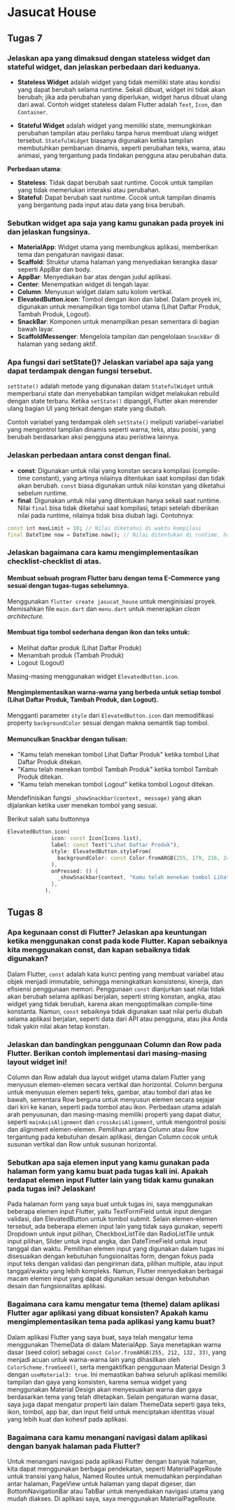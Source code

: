 # Jasucat House

## Tugas 7
### Jelaskan apa yang dimaksud dengan stateless widget dan stateful widget, dan jelaskan perbedaan dari keduanya.
- **Stateless Widget** adalah widget yang tidak memiliki state atau kondisi yang dapat berubah selama runtime. Sekali dibuat, widget ini tidak akan berubah; jika ada perubahan yang diperlukan, widget harus dibuat ulang dari awal. Contoh widget stateless dalam Flutter adalah `Text`, `Icon`, dan `Container`.

- **Stateful Widget** adalah widget yang memiliki state, memungkinkan perubahan tampilan atau perilaku tanpa harus membuat ulang widget tersebut. `StatefulWidget` biasanya digunakan ketika tampilan membutuhkan pembaruan dinamis, seperti perubahan teks, warna, atau animasi, yang tergantung pada tindakan pengguna atau perubahan data.

**Perbedaan utama**:
  - **Stateless**: Tidak dapat berubah saat runtime. Cocok untuk tampilan yang tidak memerlukan interaksi atau perubahan.
  - **Stateful**: Dapat berubah saat runtime. Cocok untuk tampilan dinamis yang bergantung pada input atau data yang bisa berubah.

### Sebutkan widget apa saja yang kamu gunakan pada proyek ini dan jelaskan fungsinya.
- **MaterialApp**: Widget utama yang membungkus aplikasi, memberikan tema dan pengaturan navigasi dasar.
- **Scaffold**: Struktur utama halaman yang menyediakan kerangka dasar seperti AppBar dan body.
- **AppBar**: Menyediakan bar atas dengan judul aplikasi.
- **Center**: Menempatkan widget di tengah layar.
- **Column**: Menyusun widget dalam satu kolom vertikal.
- **ElevatedButton.icon**: Tombol dengan ikon dan label. Dalam proyek ini, digunakan untuk menampilkan tiga tombol utama (Lihat Daftar Produk, Tambah Produk, Logout).
- **SnackBar**: Komponen untuk menampilkan pesan sementara di bagian bawah layar.
- **ScaffoldMessenger**: Mengelola tampilan dan pengelolaan `SnackBar` di halaman yang sedang aktif.

### Apa fungsi dari setState()? Jelaskan variabel apa saja yang dapat terdampak dengan fungsi tersebut.
`setState()` adalah metode yang digunakan dalam `StatefulWidget` untuk memperbarui state dan menyebabkan tampilan widget melakukan rebuild dengan state terbaru. Ketika `setState()` dipanggil, Flutter akan merender ulang bagian UI yang terkait dengan state yang diubah.

Contoh variabel yang terdampak oleh `setState()` meliputi variabel-variabel yang mengontrol tampilan dinamis seperti warna, teks, atau posisi, yang berubah berdasarkan aksi pengguna atau peristiwa lainnya.

### Jelaskan perbedaan antara const dengan final.
- **const**: Digunakan untuk nilai yang konstan secara kompilasi (compile-time constant), yang artinya nilainya ditentukan saat kompilasi dan tidak akan berubah. `const` biasa digunakan untuk nilai konstan yang diketahui sebelum runtime.
- **final**: Digunakan untuk nilai yang ditentukan hanya sekali saat runtime. Nilai `final` bisa tidak diketahui saat kompilasi, tetapi setelah diberikan nilai pada runtime, nilainya tidak bisa diubah lagi.
Contohnya:
```dart
const int maxLimit = 10; // Nilai diketahui di waktu kompilasi
final DateTime now = DateTime.now(); // Nilai ditentukan di runtime, hanya sekali
```

### Jelaskan bagaimana cara kamu mengimplementasikan checklist-checklist di atas.
#### Membuat sebuah program Flutter baru dengan tema E-Commerce yang sesuai dengan tugas-tugas sebelumnya.
Menggunakan `flutter create jasucat_house` untuk menginisiasi proyek. Memisahkan file `main.dart` dan `menu.dart` untuk menerapkan *clean architecture*.
#### Membuat tiga tombol sederhana dengan ikon dan teks untuk:
- Melihat daftar produk (Lihat Daftar Produk)
- Menambah produk (Tambah Produk)
- Logout (Logout)

Masing-masing menggunakan widget `ElevatedButton.icon`.
#### Mengimplementasikan warna-warna yang berbeda untuk setiap tombol (Lihat Daftar Produk, Tambah Produk, dan Logout).
Mengganti parameter `style` dari `ElevatedButton.icon` dan memodifikasi property `backgroundColor` sesuai dengan makna semantik tiap tombol.
#### Memunculkan Snackbar dengan tulisan:
- "Kamu telah menekan tombol Lihat Daftar Produk" ketika tombol Lihat Daftar Produk ditekan.
- "Kamu telah menekan tombol Tambah Produk" ketika tombol Tambah Produk ditekan.
- "Kamu telah menekan tombol Logout" ketika tombol Logout ditekan.

Mendefinisikan fungsi `_showSnackbar(context, message)` yang akan dijalankan ketika user menekan tombol yang sesuai.

Berikut salah satu buttonnya
```dart
ElevatedButton.icon(
              icon: const Icon(Icons.list),
              label: const Text("Lihat Daftar Produk"),
              style: ElevatedButton.styleFrom(
                backgroundColor: const Color.fromARGB(255, 179, 216, 245), // mengganti warna
              ),
              onPressed: () {
                _showSnackbar(context, "Kamu telah menekan tombol Lihat Daftar Produk"); // menampilkan snackbar
              },
            ),
```


## Tugas 8
###  Apa kegunaan const di Flutter? Jelaskan apa keuntungan ketika menggunakan const pada kode Flutter. Kapan sebaiknya kita menggunakan const, dan kapan sebaiknya tidak digunakan?
Dalam Flutter, `const` adalah kata kunci penting yang membuat variabel atau objek menjadi immutable, sehingga meningkatkan konsistensi, kinerja, dan efisiensi penggunaan memori. Penggunaan `const` dianjurkan saat nilai tidak akan berubah selama aplikasi berjalan, seperti string konstan, angka, atau widget yang tidak berubah, karena akan mengoptimalkan compile-time konstanta. Namun, `const` sebaiknya tidak digunakan saat nilai perlu diubah selama aplikasi berjalan, seperti data dari API atau pengguna, atau jika Anda tidak yakin nilai akan tetap konstan.

### Jelaskan dan bandingkan penggunaan Column dan Row pada Flutter. Berikan contoh implementasi dari masing-masing layout widget ini!
Column dan Row adalah dua layout widget utama dalam Flutter yang menyusun elemen-elemen secara vertikal dan horizontal. Column berguna untuk menyusun elemen seperti teks, gambar, atau tombol dari atas ke bawah, sementara Row berguna untuk menyusun elemen secara sejajar dari kiri ke kanan, seperti pada tombol atau ikon. Perbedaan utama adalah arah penyusunan, dan masing-masing memiliki properti yang dapat diatur, seperti `mainAxisAlignment` dan `crossAxisAlignment`, untuk mengontrol posisi dan alignment elemen-elemen. Pemilihan antara Column atau Row tergantung pada kebutuhan desain aplikasi, dengan Column cocok untuk susunan vertikal dan Row untuk susunan horizontal.

### Sebutkan apa saja elemen input yang kamu gunakan pada halaman form yang kamu buat pada tugas kali ini. Apakah terdapat elemen input Flutter lain yang tidak kamu gunakan pada tugas ini? Jelaskan!
Pada halaman form yang saya buat untuk tugas ini, saya menggunakan beberapa elemen input Flutter, yaitu TextFormField untuk input dengan validasi, dan ElevatedButton untuk tombol submit. Selain elemen-elemen tersebut, ada beberapa elemen input lain yang tidak saya gunakan, seperti Dropdown untuk input pilihan, CheckboxListTile dan RadioListTile untuk input pilihan, Slider untuk input angka, dan DateTimeField untuk input tanggal dan waktu. Pemilihan elemen input yang digunakan dalam tugas ini disesuaikan dengan kebutuhan fungsionalitas form, dengan fokus pada input teks dengan validasi dan pengiriman data, pilihan multiple, atau input tanggal/waktu yang lebih kompleks. Namun, Flutter menyediakan berbagai macam elemen input yang dapat digunakan sesuai dengan kebutuhan desain dan fungsionalitas aplikasi.

### Bagaimana cara kamu mengatur tema (theme) dalam aplikasi Flutter agar aplikasi yang dibuat konsisten? Apakah kamu mengimplementasikan tema pada aplikasi yang kamu buat?
Dalam aplikasi Flutter yang saya buat, saya telah mengatur tema menggunakan ThemeData di dalam MaterialApp. Saya menetapkan warna dasar (seed color) sebagai `const Color.fromARGB(255, 212, 132, 33)`, yang menjadi acuan untuk warna-warna lain yang dihasilkan oleh `ColorScheme.fromSeed()`, serta mengaktifkan penggunaan Material Design 3 dengan `useMaterial3: true`. Ini memastikan bahwa seluruh aplikasi memiliki tampilan dan gaya yang konsisten, karena semua widget yang menggunakan Material Design akan menyesuaikan warna dan gaya berdasarkan tema yang telah ditetapkan. Selain pengaturan warna dasar, saya juga dapat mengatur properti lain dalam ThemeData seperti gaya teks, ikon, tombol, app bar, dan input field untuk menciptakan identitas visual yang lebih kuat dan kohesif pada aplikasi.

### Bagaimana cara kamu menangani navigasi dalam aplikasi dengan banyak halaman pada Flutter?
Untuk menangani navigasi pada aplikasi Flutter dengan banyak halaman, kita dapat menggunakan berbagai pendekatan, seperti MaterialPageRoute untuk transisi yang halus, Named Routes untuk memudahkan perpindahan antar halaman, PageView untuk halaman yang dapat digeser, dan BottomNavigationBar atau TabBar untuk menyediakan navigasi utama yang mudah diakses. Di aplikasi saya, saya menggunakan MaterialPageRoute. 